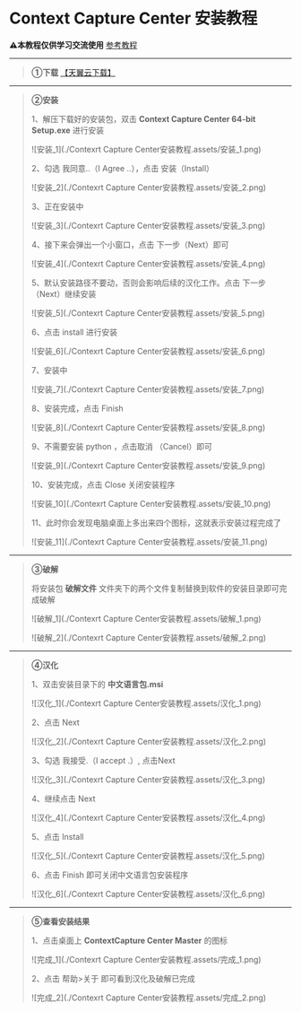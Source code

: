 # Context Capture Center 安装教程

**⚠本教程仅供学习交流使用**	<a href="https://blog.csdn.net/qq_38721452/article/details/103594714" target="_blank">参考教程</a>

------



> **①下载** <a href="https://cloud.189.cn/web/share?code=JrqqYbJVVjqm" target="_blank">【天翼云下载】</a>

------



> **②安装**
>
> 
>
> 1、解压下载好的安装包，双击 **Context Capture Center 64-bit Setup.exe** 进行安装 
>
> ![安装_1](./Contexrt Capture Center安装教程.assets/安装_1.png)
>
> 2、勾选 我同意..（I Agree ..），点击 安装（Install）
>
> ![安装_2](./Contexrt Capture Center安装教程.assets/安装_2.png)
>
> 3、正在安装中
>
> ![安装_3](./Contexrt Capture Center安装教程.assets/安装_3.png)
>
> 4、接下来会弹出一个小窗口，点击 下一步（Next）即可
>
> ![安装_4](./Contexrt Capture Center安装教程.assets/安装_4.png)
>
> 5、默认安装路径不要动，否则会影响后续的汉化工作。点击 下一步（Next）继续安装
>
> ![安装_5](./Contexrt Capture Center安装教程.assets/安装_5.png)
>
> 6、点击 install 进行安装
>
> ![安装_6](./Contexrt Capture Center安装教程.assets/安装_6.png)
>
> 7、安装中
>
> ![安装_7](./Contexrt Capture Center安装教程.assets/安装_7.png)
>
> 8、安装完成，点击 Finish
>
> ![安装_8](./Contexrt Capture Center安装教程.assets/安装_8.png)
>
> 9、不需要安装 python ，点击取消 （Cancel）即可
>
> ![安装_9](./Contexrt Capture Center安装教程.assets/安装_9.png)
>
> 10、安装完成，点击 Close 关闭安装程序
>
> ![安装_10](./Contexrt Capture Center安装教程.assets/安装_10.png)
>
> 11、此时你会发现电脑桌面上多出来四个图标，这就表示安装过程完成了
>
> ![安装_11](./Contexrt Capture Center安装教程.assets/安装_11.png)

------



> **③破解**
>
> 
>
> 将安装包 **破解文件** 文件夹下的两个文件复制替换到软件的安装目录即可完成破解
>
> ![破解_1](./Contexrt Capture Center安装教程.assets/破解_1.png)
>
> ![破解_2](./Contexrt Capture Center安装教程.assets/破解_2.png)

------



> **④汉化**
>
> 
>
> 1、双击安装目录下的 **中文语言包.msi**
>
> ![汉化_1](./Contexrt Capture Center安装教程.assets/汉化_1.png)
>
> 2、点击 Next
>
> ![汉化_2](./Contexrt Capture Center安装教程.assets/汉化_2.png)
>
> 3、勾选 我接受.（I accept .）, 点击Next
>
> ![汉化_3](./Contexrt Capture Center安装教程.assets/汉化_3.png)
>
> 4、继续点击 Next
>
> ![汉化_4](./Contexrt Capture Center安装教程.assets/汉化_4.png)
>
> 5、点击 Install
>
> ![汉化_5](./Contexrt Capture Center安装教程.assets/汉化_5.png)
>
> 6、点击 Finish 即可关闭中文语言包安装程序
>
> ![汉化_6](./Contexrt Capture Center安装教程.assets/汉化_6.png)

------

> **⑤查看安装结果**
>
> 
>
> 1、点击桌面上 **ContextCapture Center Master** 的图标
>
> ![完成_1](./Contexrt Capture Center安装教程.assets/完成_1.png)
>
> 2、点击 帮助>关于 即可看到汉化及破解已完成
>
> ![完成_2](./Contexrt Capture Center安装教程.assets/完成_2.png)

